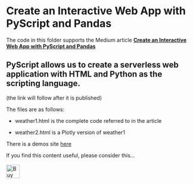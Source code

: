 # Create an Interactive Web App with PyScript and Pandas
The code in this folder supports the Medium article [__Create an Interactive Web App with PyScript and Pandas__](#)

## PyScript allows us to create a serverless web application with HTML and Python as the scripting language.

(the link will follow after it is published)

The files are as follows:

- weather1.html is the complete code referred to in the article

- weather2.html is a Plotly version of weather1

There is a demos site [here](https://alanjones2.github.io/pyscript/weather1.html)

If you find this content useful, please consider this... <br/><br/>
<a href='https://ko-fi.com/M4M64THKG' target='_blank'><img height='36' style='border:0px;height:36px;' src='https://cdn.ko-fi.com/cdn/kofi2.png?v=2' border='0' alt='Buy Me a Coffee at ko-fi.com' /></a>
